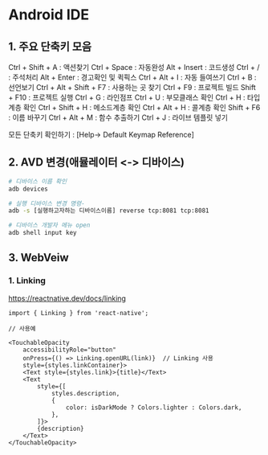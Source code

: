 # Android IDE

## 1. 주요 단축키 모음
Ctrl + Shift + A : 액션찾기
Ctrl + Space : 자동완성
Alt + Insert : 코드생성
Ctrl + / : 주석처리
Alt + Enter : 경고확인 및 퀵픽스
Ctrl + Alt + I : 자동 들여쓰기
Ctrl + B : 선언보기
Ctrl + Alt + Shift + F7 : 사용하는 곳 찾기
Ctrl + F9 : 프로젝트 빌드
Shift + F10 : 프로젝트 실행
Ctrl + G : 라인점프
Ctrl + U : 부모클래스 확인
Ctrl + H : 타입계층 확인
Ctrl + Shift + H : 메소드계층 확인
Ctrl + Alt + H : 콜계층 확인
Shift + F6 : 이름 바꾸기
Ctrl + Alt + M : 함수 추출하기
Ctrl + J : 라이브 템플릿 넣기

모든 단축키 확인하기 :  [Help→ Default Keymap Reference] 

## 2. AVD 변경(애뮬레이터 <-> 디바이스)

```bash
# 디바이스 이름 확인
adb devices

# 실행 디바이스 변경 명령-
adb -s [실행하고자하는 디바이스이름] reverse tcp:8081 tcp:8081

# 디바이스 개발자 메뉴 open
adb shell input key
```

## 3. WebVeiw 

### 1. Linking

https://reactnative.dev/docs/linking

```tsx
import { Linking } from 'react-native';
```

```tsx
// 사용예

<TouchableOpacity
    accessibilityRole="button"
    onPress={() => Linking.openURL(link)}  // Linking 사용
    style={styles.linkContainer}>
    <Text style={styles.link}>{title}</Text>
    <Text
        style={[
            styles.description,
            {
                color: isDarkMode ? Colors.lighter : Colors.dark,
            },
        ]}>
        {description}
    </Text>
</TouchableOpacity>
```

